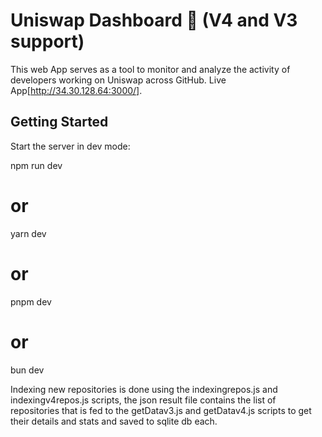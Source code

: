 # Uniswap Dashboard 🦄 (V4 and V3 support)
This web App serves as a tool to monitor and analyze the activity of developers working on Uniswap across GitHub.
Live App[http://34.30.128.64:3000/].

## Getting Started

Start the server in dev mode:

npm run dev
# or
yarn dev
# or
pnpm dev
# or
bun dev

Indexing new repositories is done using the indexingrepos.js and indexingv4repos.js scripts, the json result file contains the list of repositories that is fed to the getDatav3.js and getDatav4.js scripts to get their details and stats and saved to sqlite db each.